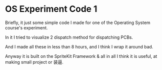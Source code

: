 OS Experiment Code 1
====

Briefly, it just some simple code I made for one of the Operating System course's experiment.

In it I tried to visualize 2 dispatch method for dispatching PCBs.

And I made all these in less than 8 hours, and I think I wrap it around bad.

Anyway it is built on the SpriteKit Framework & all in all I think it is useful, at making small project or 装逼.
